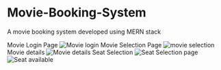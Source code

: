 # Movie-Booking-System
A movie booking system developed using MERN stack

Movie Login Page
![Movie login](https://github.com/Vaish20cs/Movie_booking_system/assets/120317784/180313a3-d082-481f-b428-38915b0316f5)
Movie Selection Page
![movie selection](https://github.com/Vaish20cs/Movie_booking_system/assets/120317784/35979216-5f3a-42d5-a83c-24831b54b725)
Movie details
![Movie details](https://github.com/Vaish20cs/Movie_booking_system/assets/120317784/238850d4-387d-42ca-addf-985e4b186fd6)
Seat Selection
![Seat Selection page](https://github.com/Vaish20cs/Movie_booking_system/assets/120317784/16f849b2-e7f9-487f-a79b-5eff61ae5327)
![Seat available](https://github.com/Vaish20cs/Movie_booking_system/assets/120317784/21b219bf-0c75-4ef5-8df9-289a146cb980)
